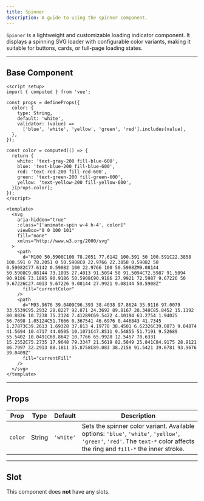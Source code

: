 ```yaml
---
title: Spinner  
description: A guide to using the spinner component.
---
```


`Spinner` is a lightweight and customizable loading indicator component. It displays a spinning SVG loader with configurable color variants, making it suitable for buttons, cards, or full-page loading states.

---

## Base Component

```vue
<script setup>
import { computed } from 'vue';

const props = defineProps({
  color: {
    type: String,
    default: 'white',
    validator: (value) =>
      ['blue', 'white', 'yellow', 'green', 'red'].includes(value),
  },
});

const color = computed(() => {
  return {
    white: 'text-gray-200 fill-blue-600',
    blue: 'text-blue-200 fill-blue-600',
    red: 'text-red-200 fill-red-600',
    green: 'text-green-200 fill-green-600',
    yellow: 'text-yellow-200 fill-yellow-600',
  }[props.color];
});
</script>

<template>
  <svg
    aria-hidden="true"
    :class="['animate-spin w-4 h-4', color]"
    viewBox="0 0 100 101"
    fill="none"
    xmlns="http://www.w3.org/2000/svg"
  >
    <path
      d="M100 50.5908C100 78.2051 77.6142 100.591 50 100.591C22.3858 100.591 0 78.2051 0 50.5908C0 22.9766 22.3858 0.59082 50 0.59082C77.6142 0.59082 100 22.9766 100 50.5908ZM9.08144 50.5908C9.08144 73.1895 27.4013 91.5094 50 91.5094C72.5987 91.5094 90.9186 73.1895 90.9186 50.5908C90.9186 27.9921 72.5987 9.67226 50 9.67226C27.4013 9.67226 9.08144 27.9921 9.08144 50.5908Z"
      fill="currentColor"
    />
    <path
      d="M93.9676 39.0409C96.393 38.4038 97.8624 35.9116 97.0079 33.5539C95.2932 28.8227 92.871 24.3692 89.8167 20.348C85.8452 15.1192 80.8826 10.7238 75.2124 7.41289C69.5422 4.10194 63.2754 1.94025 56.7698 1.05124C51.7666 0.367541 46.6976 0.446843 41.7345 1.27873C39.2613 1.69328 37.813 4.19778 38.4501 6.62326C39.0873 9.04874 41.5694 10.4717 44.0505 10.1071C47.8511 9.54855 51.7191 9.52689 55.5402 10.0491C60.8642 10.7766 65.9928 12.5457 70.6331 15.2552C75.2735 17.9648 79.3347 21.5619 82.5849 25.841C84.9175 28.9121 86.7997 32.2913 88.1811 35.8758C89.083 38.2158 91.5421 39.6781 93.9676 39.0409Z"
      fill="currentFill"
    />
  </svg>
</template>
```

---

## Props

| Prop    | Type   | Default   | Description                                                                                                                                                                |
| ------- | ------ | --------- | -------------------------------------------------------------------------------------------------------------------------------------------------------------------------- |
| `color` | String | `'white'` | Sets the spinner color variant. Available options: `'blue'`, `'white'`, `'yellow'`, `'green'`, `'red'`. The `text-*` color affects the ring and `fill-*` the inner stroke. |

---

## Slot

This component does **not** have any slots.